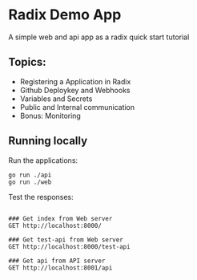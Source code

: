 # Radix Demo App

A simple web and api app as a radix quick start tutorial

## Topics:
- Registering a Application in Radix
- Github Deploykey and Webhooks
- Variables and Secrets
- Public and Internal communication
- Bonus: Monitoring

## Running locally
Run the applications:
```shell
go run ./api
go run ./web
```

Test the responses:
```http request

### Get index from Web server
GET http://localhost:8000/

### Get test-api from Web server
GET http://localhost:8000/test-api

### Get api from API server
GET http://localhost:8001/api

```
